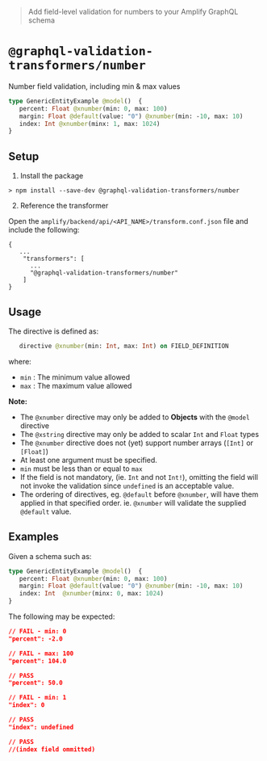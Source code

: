 > Add field-level validation for numbers to your Amplify GraphQL schema

# `@graphql-validation-transformers/number`

Number field validation, including min &amp; max values

```graphql
type GenericEntityExample @model()  {
   percent: Float @xnumber(min: 0, max: 100)
   margin: Float @default(value: "0") @xnumber(min: -10, max: 10)
   index: Int @xnumber(minx: 1, max: 1024)
}
```

## Setup

1. Install the package

```
> npm install --save-dev @graphql-validation-transformers/number
```

2. Reference the transformer

Open the  `amplify/backend/api/<API_NAME>/transform.conf.json` file and include the following: 

```   
{
   ...
    "transformers": [ 
      ...
      "@graphql-validation-transformers/number"      
    ]
}
```

## Usage

The directive is defined as:

```graphql
   directive @xnumber(min: Int, max: Int) on FIELD_DEFINITION
```

where:
* `min` : The minimum value allowed 
* `max` : The maximum value allowed


**Note:**
* The `@xnumber` directive may only be added to **Objects** with the `@model` directive
* The `@xstring` directive may only be added to scalar `Int` and `Float` types
* The `@xnumber` directive does not (yet) support number arrays (`[Int]` or `[Float]`)
* At least one argument must be specified.
* `min` must be less than or equal to `max`
* If the field is not mandatory, (ie. `Int` and not `Int!`), omitting the field will not invoke the validation since `undefined` is an acceptable value.
* The ordering of directives, eg. `@default` before `@xnumber`, will have them applied in that specified order. ie. `@xnumber` will validate the supplied `@default` value.

## Examples

Given a schema such as:

```graphql
type GenericEntityExample @model()  {
   percent: Float @xnumber(min: 0, max: 100)
   margin: Float @default(value: "0") @xnumber(min: -10, max: 10)
   index: Int  @xnumber(minx: 0, max: 1024)
}
```

The following may be expected:

```JSON
// FAIL - min: 0
"percent": -2.0

// FAIL - max: 100
"percent": 104.0

// PASS
"percent": 50.0

// FAIL - min: 1
"index": 0

// PASS
"index": undefined

// PASS
//(index field ommitted)
```







